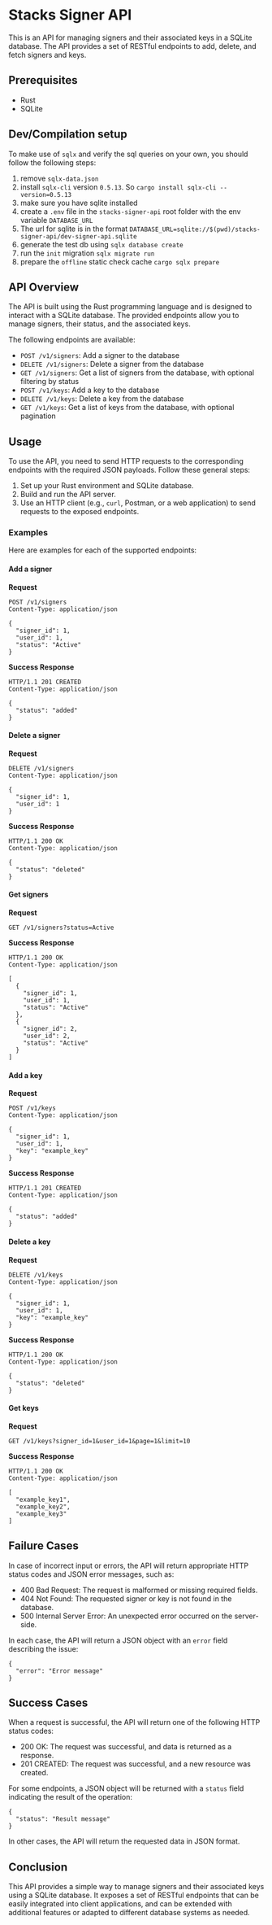 # Stacks Signer API

This is an API for managing signers and their associated keys in a SQLite database. The API provides a set of RESTful endpoints to add, delete, and fetch signers and keys.

## Prerequisites

- Rust
- SQLite

## Dev/Compilation setup

To make use of `sqlx` and verify the sql queries on your own, you should follow the following steps:

1. remove `sqlx-data.json`
2. install `sqlx-cli` version `0.5.13`. So `cargo install sqlx-cli --version=0.5.13`
3. make sure you have sqlite installed
4. create a `.env` file in the `stacks-signer-api` root folder with the env variable `DATABASE_URL`
5. The url for sqlite is in the format `DATABASE_URL=sqlite://$(pwd)/stacks-signer-api/dev-signer-api.sqlite`
6. generate the test db using `sqlx database create`
7. run the `init` migration `sqlx migrate run`
8. prepare the `offline` static check cache `cargo sqlx prepare`

## API Overview

The API is built using the Rust programming language and is designed to interact with a SQLite database. The provided endpoints allow you to manage signers, their status, and the associated keys.

The following endpoints are available:

- `POST /v1/signers`: Add a signer to the database
- `DELETE /v1/signers`: Delete a signer from the database
- `GET /v1/signers`: Get a list of signers from the database, with optional filtering by status
- `POST /v1/keys`: Add a key to the database
- `DELETE /v1/keys`: Delete a key from the database
- `GET /v1/keys`: Get a list of keys from the database, with optional pagination

## Usage

To use the API, you need to send HTTP requests to the corresponding endpoints with the required JSON payloads. Follow these general steps:

1. Set up your Rust environment and SQLite database.
2. Build and run the API server.
3. Use an HTTP client (e.g., `curl`, Postman, or a web application) to send requests to the exposed endpoints.

### Examples

Here are examples for each of the supported endpoints:

#### Add a signer

**Request**

```
POST /v1/signers
Content-Type: application/json

{
  "signer_id": 1,
  "user_id": 1,
  "status": "Active"
}
```

**Success Response**

```
HTTP/1.1 201 CREATED
Content-Type: application/json

{
  "status": "added"
}
```

#### Delete a signer

**Request**

```
DELETE /v1/signers
Content-Type: application/json

{
  "signer_id": 1,
  "user_id": 1
}
```

**Success Response**

```
HTTP/1.1 200 OK
Content-Type: application/json

{
  "status": "deleted"
}
```

#### Get signers

**Request**

```
GET /v1/signers?status=Active
```

**Success Response**

```
HTTP/1.1 200 OK
Content-Type: application/json

[
  {
    "signer_id": 1,
    "user_id": 1,
    "status": "Active"
  },
  {
    "signer_id": 2,
    "user_id": 2,
    "status": "Active"
  }
]
```

#### Add a key

**Request**

```
POST /v1/keys
Content-Type: application/json

{
  "signer_id": 1,
  "user_id": 1,
  "key": "example_key"
}
```

**Success Response**

```
HTTP/1.1 201 CREATED
Content-Type: application/json

{
  "status": "added"
}
```

#### Delete a key

**Request**

```
DELETE /v1/keys
Content-Type: application/json

{
  "signer_id": 1,
  "user_id": 1,
  "key": "example_key"
}
```

**Success Response**

```
HTTP/1.1 200 OK
Content-Type: application/json

{
  "status": "deleted"
}
```

#### Get keys

**Request**

```
GET /v1/keys?signer_id=1&user_id=1&page=1&limit=10
```

**Success Response**

```
HTTP/1.1 200 OK
Content-Type: application/json

[
  "example_key1",
  "example_key2",
  "example_key3"
]
```

## Failure Cases

In case of incorrect input or errors, the API will return appropriate HTTP status codes and JSON error messages, such as:

- 400 Bad Request: The request is malformed or missing required fields.
- 404 Not Found: The requested signer or key is not found in the database.
- 500 Internal Server Error: An unexpected error occurred on the server-side.

In each case, the API will return a JSON object with an `error` field describing the issue:

```
{
  "error": "Error message"
}
```

## Success Cases

When a request is successful, the API will return one of the following HTTP status codes:

- 200 OK: The request was successful, and data is returned as a response.
- 201 CREATED: The request was successful, and a new resource was created.

For some endpoints, a JSON object will be returned with a `status` field indicating the result of the operation:

```
{
  "status": "Result message"
}
```

In other cases, the API will return the requested data in JSON format.

## Conclusion

This API provides a simple way to manage signers and their associated keys using a SQLite database. It exposes a set of RESTful endpoints that can be easily integrated into client applications, and can be extended with additional features or adapted to different database systems as needed.